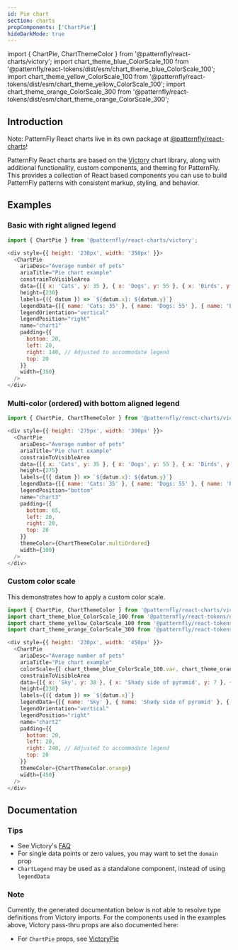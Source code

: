 ```yaml
---
id: Pie chart
section: charts
propComponents: ['ChartPie']
hideDarkMode: true
---
```


import { ChartPie, ChartThemeColor } from '@patternfly/react-charts/victory';
import chart_theme_blue_ColorScale_100 from '@patternfly/react-tokens/dist/esm/chart_theme_blue_ColorScale_100';
import chart_theme_yellow_ColorScale_100 from '@patternfly/react-tokens/dist/esm/chart_theme_yellow_ColorScale_100';
import chart_theme_orange_ColorScale_300 from '@patternfly/react-tokens/dist/esm/chart_theme_orange_ColorScale_300';

## Introduction
Note: PatternFly React charts live in its own package at [@patternfly/react-charts](https://www.npmjs.com/package/@patternfly/react-charts)!

PatternFly React charts are based on the [Victory](https://formidable.com/open-source/victory/docs/victory-chart/) chart library, along with additional functionality, custom components, and theming for PatternFly. This provides a collection of React based components you can use to build PatternFly patterns with consistent markup, styling, and behavior.

## Examples
### Basic with right aligned legend
```js
import { ChartPie } from '@patternfly/react-charts/victory';

<div style={{ height: '230px', width: '350px' }}>
  <ChartPie
    ariaDesc="Average number of pets"
    ariaTitle="Pie chart example"
    constrainToVisibleArea
    data={[{ x: 'Cats', y: 35 }, { x: 'Dogs', y: 55 }, { x: 'Birds', y: 10 }]}
    height={230}
    labels={({ datum }) => `${datum.x}: ${datum.y}`}
    legendData={[{ name: 'Cats: 35' }, { name: 'Dogs: 55' }, { name: 'Birds: 10' }]}
    legendOrientation="vertical"
    legendPosition="right"
    name="chart1"
    padding={{
      bottom: 20,
      left: 20,
      right: 140, // Adjusted to accommodate legend
      top: 20
    }}
    width={350}
  />
</div>
```

### Multi-color (ordered) with bottom aligned legend
```js
import { ChartPie, ChartThemeColor } from '@patternfly/react-charts/victory';

<div style={{ height: '275px', width: '300px' }}>
  <ChartPie
    ariaDesc="Average number of pets"
    ariaTitle="Pie chart example"
    constrainToVisibleArea
    data={[{ x: 'Cats', y: 35 }, { x: 'Dogs', y: 55 }, { x: 'Birds', y: 10 }]}
    height={275}
    labels={({ datum }) => `${datum.x}: ${datum.y}`}
    legendData={[{ name: 'Cats: 35' }, { name: 'Dogs: 55' }, { name: 'Birds: 10' }]}
    legendPosition="bottom"
    name="chart3"
    padding={{
      bottom: 65,
      left: 20,
      right: 20,
      top: 20
    }}
    themeColor={ChartThemeColor.multiOrdered}
    width={300}
  />
</div>
```

### Custom color scale

This demonstrates how to apply a custom color scale.

```js
import { ChartPie, ChartThemeColor } from '@patternfly/react-charts/victory';
import chart_theme_blue_ColorScale_100 from '@patternfly/react-tokens/dist/esm/chart_theme_blue_ColorScale_100';
import chart_theme_yellow_ColorScale_100 from '@patternfly/react-tokens/dist/esm/chart_theme_yellow_ColorScale_100';
import chart_theme_orange_ColorScale_300 from '@patternfly/react-tokens/dist/esm/chart_theme_orange_ColorScale_300';

<div style={{ height: '230px', width: '450px' }}>
  <ChartPie
    ariaDesc="Average number of pets"
    ariaTitle="Pie chart example"
    colorScale={[ chart_theme_blue_ColorScale_100.var, chart_theme_orange_ColorScale_300.var, chart_theme_yellow_ColorScale_100.var, chart_theme_blue_ColorScale_100.var, ]}
    constrainToVisibleArea
    data={[{ x: 'Sky', y: 38 }, { x: 'Shady side of pyramid', y: 7 }, { x: 'Sunny side of pyramid', y: 17 }, { x: 'Sky', y: 38 }]}
    height={230}
    labels={({ datum }) => `${datum.x}`}
    legendData={[{ name: 'Sky' }, { name: 'Shady side of pyramid' }, { name: 'Sunny side of pyramid' }]}
    legendOrientation="vertical"
    legendPosition="right"
    name="chart2"
    padding={{
      bottom: 20,
      left: 20,
      right: 240, // Adjusted to accommodate legend
      top: 20
    }}
    themeColor={ChartThemeColor.orange}
    width={450}
  />
</div>
```

## Documentation
### Tips
- See Victory's [FAQ](https://formidable.com/open-source/victory/docs/faq)
- For single data points or zero values, you may want to set the `domain` prop
- `ChartLegend` may be used as a standalone component, instead of using `legendData`

### Note
Currently, the generated documentation below is not able to resolve type definitions from Victory imports. For the 
components used in the examples above, Victory pass-thru props are also documented here:

- For `ChartPie` props, see [VictoryPie](https://formidable.com/open-source/victory/docs/victory-pie)
